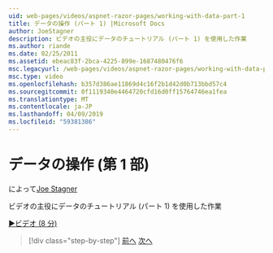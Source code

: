 ```yaml
---
uid: web-pages/videos/aspnet-razor-pages/working-with-data-part-1
title: データの操作 (パート 1) |Microsoft Docs
author: JoeStagner
description: ビデオの主役にデータのチュートリアル (パート 1) を使用した作業
ms.author: riande
ms.date: 02/25/2011
ms.assetid: ebeac83f-2bca-4225-899e-1687480476f6
msc.legacyurl: /web-pages/videos/aspnet-razor-pages/working-with-data-part-1
msc.type: video
ms.openlocfilehash: b357d386ae11869d4c16f2b1d42d0b713bbd57c4
ms.sourcegitcommit: 0f1119340e4464720cfd16d0ff15764746ea1fea
ms.translationtype: MT
ms.contentlocale: ja-JP
ms.lasthandoff: 04/09/2019
ms.locfileid: "59381386"
---
```

# <a name="working-with-data-part-1"></a>データの操作 (第 1 部)

によって[Joe Stagner](https://github.com/JoeStagner)

ビデオの主役にデータのチュートリアル (パート 1) を使用した作業

[&#9654;ビデオ (8 分)](https://channel9.msdn.com/Blogs/ASP-NET-Site-Videos/working-with-data-part-1)

> [!div class="step-by-step"]
> [前へ](working-with-forms-part-2.md)
> [次へ](working-with-data-part-2.md)
